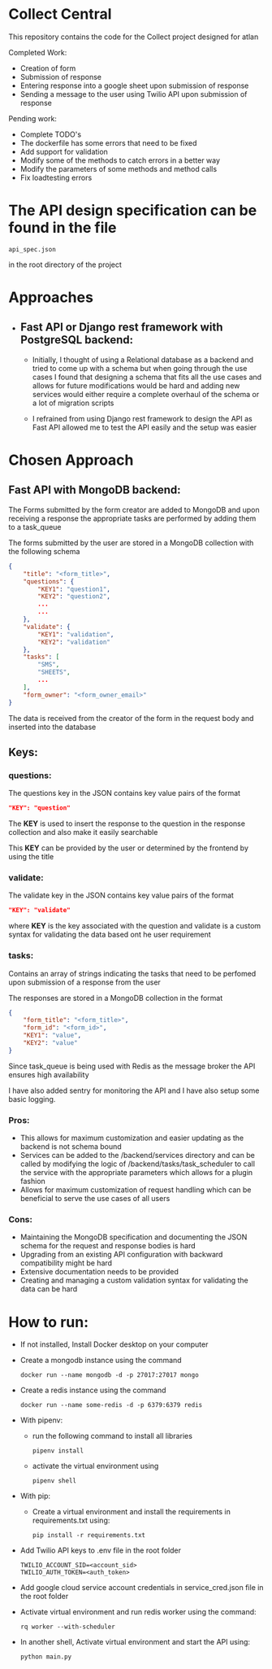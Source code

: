 # Collect Central

This repository contains the code for the Collect project designed for atlan

Completed Work:
- Creation of form
- Submission of response
- Entering response into a google sheet upon submission of response
- Sending a message to the user using Twilio API upon
submission of response

Pending work:
- Complete TODO's
- The dockerfile has some errors that need to be fixed
- Add support for validation
- Modify some of the methods to catch errors in a better way
- Modify the parameters of some methods and method calls
- Fix loadtesting errors

# The API design specification can be found in the file
```
api_spec.json
```
in the root directory of the project

# Approaches

- ## Fast API or Django rest framework with PostgreSQL backend:

    - Initially, I thought of using a Relational database as a backend and tried to come up with a schema but when going through the use cases I found that designing a schema that fits all the use cases and allows for future modifications would be hard and adding new services would either require a complete overhaul of the schema or a lot of migration scripts

    - I refrained from using Django rest framework to design the API as Fast API allowed me to test the API easily and the setup was easier

# Chosen Approach

## Fast API with MongoDB backend:

The Forms submitted by the form creator are added to MongoDB and upon receiving a response the appropriate tasks are performed by adding them to a task_queue

The forms submitted by the user are stored in a MongoDB collection with the following schema

```json
{
    "title": "<form_title>",
    "questions": {
        "KEY1": "question1",
        "KEY2": "question2",
        ...
        ...
    },
    "validate": {
        "KEY1": "validation",
        "KEY2": "validation"
    },
    "tasks": [
        "SMS",
        "SHEETS",
        ...
    ],
    "form_owner": "<form_owner_email>"
}
```

The data is received from the creator of the form in the request body and inserted into the database

## **Keys:**

### **questions:**

The questions key in the JSON contains key value pairs of the format
```json
"KEY": "question"
```
The **KEY** is used to insert the response to the question in the response collection and also make it easily searchable

This **KEY** can be provided by the user or determined by the frontend by using the title

### **validate:**

The validate key in the JSON contains key value pairs of the format
```json
"KEY": "validate"
```
where **KEY** is the key associated with the question and validate is a custom syntax for validating the data based ont he user requirement

### **tasks:**

Contains an array of strings indicating the tasks that need to be perfomed upon submission of a response from the user

The responses are stored in a MongoDB collection in the format

```json
{
    "form_title": "<form_title>",
    "form_id": "<form_id>",
    "KEY1": "value",
    "KEY2": "value"
}
```

Since task_queue is being used with Redis as the message broker the API ensures high availability

I have also added sentry for monitoring the API and I have also setup some basic logging.


### **Pros:**
-  This allows for maximum customization and easier updating as the backend is not schema bound
- Services can be added to the /backend/services directory and can be called by modifying the logic of /backend/tasks/task_scheduler to call the service with the appropriate parameters which allows for a plugin fashion
- Allows for maximum customization of request handling which can be beneficial to serve the use cases of all users

### **Cons:**
- Maintaining the MongoDB specification and documenting the JSON schema for the request and response bodies is hard
- Upgrading from an existing API configuration with backward compatibility might be hard
- Extensive documentation needs to be provided
- Creating and managing a custom validation syntax for validating the data can be hard

# How to run:

- If not installed, Install Docker desktop on your computer
- Create a mongodb instance using the command
    ```
    docker run --name mongodb -d -p 27017:27017 mongo
    ```
- Create a redis instance using the command
    ```
    docker run --name some-redis -d -p 6379:6379 redis
    ```
- With pipenv:
    - run the following command to install all libraries
        ```
        pipenv install
        ```
    - activate the virtual environment using
        ```
        pipenv shell
        ```
- With pip:

    - Create a virtual environment and install the requirements in requirements.txt using:
        ```
        pip install -r requirements.txt
        ```
- Add Twilio API keys to .env file in the root folder
    ```
    TWILIO_ACCOUNT_SID=<account_sid>
    TWILIO_AUTH_TOKEN=<auth_token>
    ```
- Add google cloud service account credentials in service_cred.json file in the root folder
- Activate virtual environment and run redis worker using the command:
    ```
    rq worker --with-scheduler
    ```
- In another shell, Activate virtual environment and start the API using:
    ```
    python main.py
    ```
